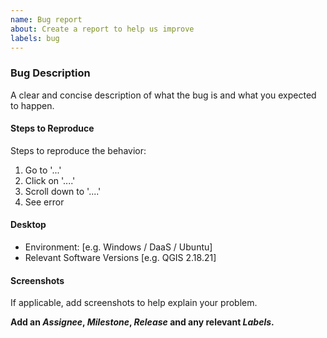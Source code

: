 ```yaml
---
name: Bug report
about: Create a report to help us improve
labels: bug
---
```


### Bug Description
A clear and concise description of what the bug is and what you expected to happen.

#### Steps to Reproduce
Steps to reproduce the behavior:
1. Go to '...'
2. Click on '....'
3. Scroll down to '....'
4. See error

#### Desktop
 - Environment: [e.g. Windows / DaaS / Ubuntu]
 - Relevant Software Versions [e.g. QGIS 2.18.21]

#### Screenshots
If applicable, add screenshots to help explain your problem.

**Add an _Assignee_, _Milestone_, _Release_ and any relevant _Labels_.**
